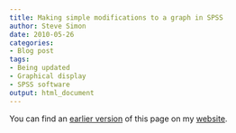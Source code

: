 ```yaml
---
title: Making simple modifications to a graph in SPSS
author: Steve Simon
date: 2010-05-26
categories:
- Blog post
tags:
- Being updated
- Graphical display
- SPSS software
output: html_document
---
```


You can find an [earlier version][sim1] of this page on my [website][sim2].

[sim1]: http://www.pmean.com/10/GraphModifications.html
[sim2]: http://www.pmean.com
